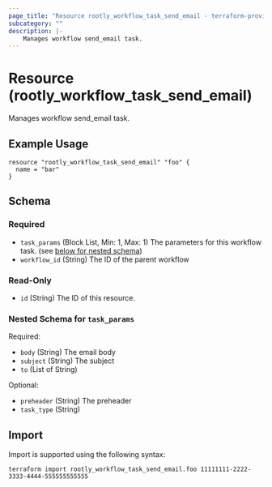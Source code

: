 ```yaml
---
page_title: "Resource rootly_workflow_task_send_email - terraform-provider-rootly"
subcategory: ""
description: |-
    Manages workflow send_email task.
---
```


# Resource (rootly_workflow_task_send_email)

Manages workflow send_email task.

## Example Usage

```
resource "rootly_workflow_task_send_email" "foo" {
  name = "bar"
}
```

<!-- schema generated by tfplugindocs -->
## Schema

### Required

- `task_params` (Block List, Min: 1, Max: 1) The parameters for this workflow task. (see [below for nested schema](#nestedblock--task_params))
- `workflow_id` (String) The ID of the parent workflow

### Read-Only

- `id` (String) The ID of this resource.

<a id="nestedblock--task_params"></a>
### Nested Schema for `task_params`

Required:

- `body` (String) The email body
- `subject` (String) The subject
- `to` (List of String)

Optional:

- `preheader` (String) The preheader
- `task_type` (String)

## Import

Import is supported using the following syntax:

```shell
terraform import rootly_workflow_task_send_email.foo 11111111-2222-3333-4444-555555555555
```